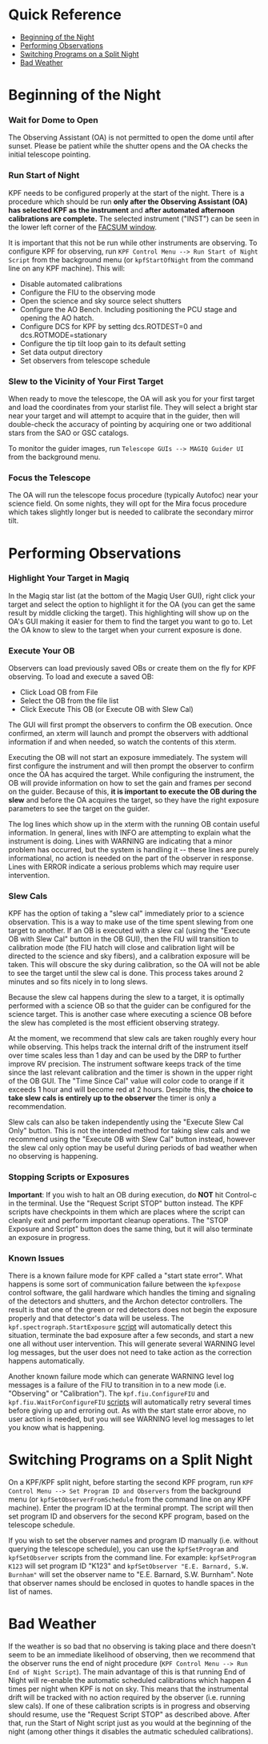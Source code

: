 # Quick Reference

- [Beginning of the Night](#beginning-of-the-night)
- [Performing Observations](#performing-observations)
- [Switching Programs on a Split Night](#switching-programs-on-a-split-night)
- [Bad Weather](#bad-weather)

# Beginning of the Night

### Wait for Dome to Open

The Observing Assistant (OA) is not permitted to open the dome until after sunset. Please be patient while the shutter opens and the OA checks the initial telescope pointing. 

### Run Start of Night

KPF needs to be configured properly at the start of the night. There is a procedure which should be run **only after the Observing Assistant (OA) has selected KPF as the instrument** and **after automated afternoon calibrations are complete.**  The selected instrument ("INST") can be seen in the lower left corner of the [FACSUM window](figures/FACSUM.png).

It is important that this not be run while other instruments are observing. To configure KPF for observing, run `KPF Control Menu --> Run Start of Night Script` from the background menu (or `kpfStartOfNight` from the command line on any KPF machine). This will:

- Disable automated calibrations
- Configure the FIU to the observing mode
- Open the science and sky source select shutters
- Configure the AO Bench. Including positioning the PCU stage and opening the AO hatch.
- Configure DCS for KPF by setting dcs.ROTDEST=0 and dcs.ROTMODE=stationary
- Configure the tip tilt loop gain to its default setting
- Set data output directory
- Set observers from telescope schedule


### Slew to the Vicinity of Your First Target

When ready to move the telescope, the OA will ask you for your first target and load the coordinates from your starlist file. They will select a bright star near your target and will attempt to acquire that in the guider, then will double-check the accuracy of pointing by acquiring one or two additional stars from the SAO or GSC catalogs.

To monitor the guider images, run `Telescope GUIs --> MAGIQ Guider UI` from the background menu.

### Focus the Telescope

The OA will run the telescope focus procedure (typically Autofoc) near your science field. On some nights, they will opt for the Mira focus procedure which takes slightly longer but is needed to calibrate the secondary mirror tilt.

# Performing Observations

### Highlight Your Target in Magiq

In the Magiq star list (at the bottom of the Magiq User GUI), right click your target and select the option to highlight it for the OA (you can get the same result by middle clicking the target).  This highlighting will show up on the OA's GUI making it easier for them to find the target you want to go to.  Let the OA know to slew to the target when your current exposure is done.

### Execute Your OB

Observers can load previously saved OBs or create them on the fly for KPF observing. To load and execute a saved OB:

- Click Load OB from File
- Select the OB from the file list
- Click Execute This OB (or Execute OB with Slew Cal)

The GUI will first prompt the observers to confirm the OB execution. Once confirmed, an xterm will launch and prompt the observers with addtional information if and when needed, so watch the contents of this xterm.

Executing the OB will not start an exposure immediately. The system will first configure the instrument and will then prompt the observer to confirm once the OA has acquired the target. While configuring the instrument, the OB will provide information on how to set the gain and frames per second on the guider.  Because of this, **it is important to execute the OB during the slew** and before the OA acquires the target, so they have the right exposure parameters to see the target on the guider.

The log lines which show up in the xterm with the running OB contain useful information.  In general, lines with INFO are attempting to explain what the instrument is doing.  Lines with WARNING are indicating that a minor problem has occurred, but the system is handling it -- these lines are purely informational, no action is needed on the part of the observer in response.  Lines with ERROR indicate a serious problems which may require user intervention.

### Slew Cals

KPF has the option of taking a "slew cal" immediately prior to a science observation.  This is a way to make use of the time spent slewing from one target to another.  If an OB is executed with a slew cal (using the "Execute OB with Slew Cal" button in the OB GUI), then the FIU will transition to calibration mode (the FIU hatch will close and calibration light will be directed to the science and sky fibers), and a calibration exposure will be taken.  This will obscure the sky during calibration, so the OA will not be able to see the target until the slew cal is done.  This process takes around 2 minutes and so fits nicely in to long slews.

Because the slew cal happens during the slew to a target, it is optimally performed with a science OB so that the guider can be configured for the science target.  This is another case where executing a science OB before the slew has completed is the most efficient observing strategy.

At the moment, we recommend that slew cals are taken roughly every hour while observing.  This helps track the internal drift of the instrument itself over time scales less than 1 day and can be used by the DRP to further improve RV precision.  The instrument software keeps track of the time since the last relevant calibration and the timer is shown in the upper right of the OB GUI.  The "Time Since Cal" value will color code to orange if it exceeds 1 hour and will become red at 2 hours.  Despite this, **the choice to take slew cals is entirely up to the observer** the timer is only a recommendation.

Slew cals can also be taken independently using the "Execute Slew Cal Only" button.  This is not the intended method for taking slew cals and we recommend using the "Execute OB with Slew Cal" button instead, however the slew cal only option may be useful during periods of bad weather when no observing is happening.

### Stopping Scripts or Exposures

**Important**: If you wish to halt an OB during execution, do **NOT** hit Control-c in the terminal.  Use the "Request Script STOP" button instead. The KPF scripts have checkpoints in them which are places where the script can cleanly exit and perform important cleanup operations.  The "STOP Exposure and Script" button does the same thing, but it will also terminate an exposure in progress.

### Known Issues

There is a known failure mode for KPF called a "start state error".  What happens is some sort of communication failure between the `kpfexpose` control software, the galil hardware which handles the timing and signaling of the detectors and shutters, and the Archon detector controllers.  The result is that one of the green or red detectors does not begin the exposure properly and that detector's data will be useless.  The `kpf.spectrograph.StartExposure` [script](scripts/StartExposure.md) will automatically detect this situation, terminate the bad exposure after a few seconds, and start a new one all without user intervention.  This will generate several WARNING level log messages, but the user does not need to take action as the correction happens automatically.

Another known failure mode which can generate WARNING level log messages is a failure of the FIU to transition in to a new mode (i.e. "Observing" or "Calibration").  The `kpf.fiu.ConfigureFIU` and `kpf.fiu.WaitForConfigureFIU` [scripts](scripts/WaitForConfigureFIU.md) will automatically retry several times before giving up and erroring out.  As with the start state error above, no user action is needed, but you will see WARNING level log messages to let you know what is happening.

# Switching Programs on a Split Night

On a KPF/KPF split night, before starting the second KPF program, run `KPF Control Menu --> Set Program ID and Observers` from the background menu (or `kpfSetObserverFromSchedule` from the command line on any KPF machine). Enter the program ID at the terminal prompt. The script will then set program ID and observers for the second KPF program, based on the telescope schedule.

If you wish to set the observer names and program ID manually (i.e. without querying the telescope schedule), you can use the `kpfSetProgram` and `kpfSetObserver` scripts from the command line.  For example: `kpfSetProgram K123` will set program ID "K123" and `kpfSetObserver "E.E. Barnard, S.W. Burnham"` will set the observer name to "E.E. Barnard, S.W. Burnham".  Note that observer names should be enclosed in quotes to handle spaces in the list of names.

# Bad Weather

If the weather is so bad that no observing is taking place and there doesn't seem to be an immediate likelihood of observing, then we recommend that the observer runs the end of night procedure (`KPF Control Menu --> Run End of Night Script`).  The main advantage of this is that running End of Night will re-enable the automatic scheduled calibrations which happen 4 times per night when KPF is not on sky.  This means that the instrumental drift will be tracked with no action required by the observer (i.e. running slew cals).  If one of these calibration scripts is in progress and observing should resume, use the "Request Script STOP" as described above. After that, run the Start of Night script just as you would at the beginning of the night (among other things it disables the autmatic scheduled calibrations).